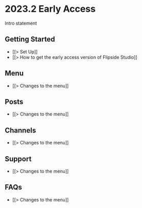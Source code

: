 # 2023.2 Early Access

Intro statement 

## Getting Started
* [[> Set Up]]
* [[> How to get the early access version of Flipside Studio]]

## Menu
* [[> Changes to the menu]]

## Posts
* [[> Changes to the menu]]

## Channels
* [[> Changes to the menu]]

## Support
* [[> Changes to the menu]]

## FAQs
* [[> Changes to the menu]]
